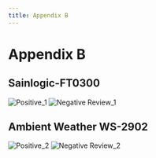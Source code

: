 ```yaml
---
title: Appendix B
---
```

# Appendix B

## Sainlogic-FT0300
![Positive_1](https://github.com/EGR314-Spring2024-Team303/EGR314-Spring2024-Team303.github.io/assets/156623314/93d2c69d-7b62-48e2-a7fe-62abeee2f9a6)
![Negative Review_1](https://github.com/EGR314-Spring2024-Team303/EGR314-Spring2024-Team303.github.io/assets/156623314/8fc9ecbe-b0e7-4087-b84a-a0be3815b0b7)

## Ambient Weather WS-2902
![Positive_2](https://github.com/EGR314-Spring2024-Team303/EGR314-Spring2024-Team303.github.io/assets/156623314/99d01d1a-280f-47a1-9d16-ec2c727b37c5)
![Negative Review_2](https://github.com/EGR314-Spring2024-Team303/EGR314-Spring2024-Team303.github.io/assets/156623314/5f530860-d5c8-427c-a583-a0758a2a1446)

## 
